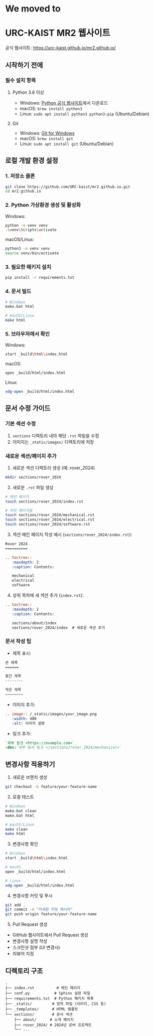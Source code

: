 # We moved to [](https://github.com/URC-kaist/urc-kaist.github.io)



# URC-KAIST MR2 웹사이트

공식 웹사이트: https://urc-kaist.github.io/mr2.github.io/

## 시작하기 전에

### 필수 설치 항목
1. Python 3.8 이상
   - Windows: [Python 공식 웹사이트](https://www.python.org/downloads/)에서 다운로드
   - macOS: `brew install python3`
   - Linux: `sudo apt install python3 python3-pip` (Ubuntu/Debian)

2. Git
   - Windows: [Git for Windows](https://gitforwindows.org/)
   - macOS: `brew install git`
   - Linux: `sudo apt install git` (Ubuntu/Debian)

## 로컬 개발 환경 설정

### 1. 저장소 클론
```bash
git clone https://github.com/URC-kaist/mr2.github.io.git
cd mr2.github.io
```

### 2. Python 가상환경 생성 및 활성화

Windows:
```bash
python -m venv venv
.\venv\Scripts\activate
```

macOS/Linux:
```bash
python3 -m venv venv
source venv/bin/activate
```

### 3. 필요한 패키지 설치
```bash
pip install -r requirements.txt
```

### 4. 문서 빌드
```bash
# Windows
make.bat html

# macOS/Linux
make html
```

### 5. 브라우저에서 확인

Windows:
```bash
start _build\html\index.html
```

macOS:
```bash
open _build/html/index.html
```

Linux:
```bash
xdg-open _build/html/index.html
```

## 문서 수정 가이드

### 기본 섹션 수정
1. `sections` 디렉토리 내의 해당 `.rst` 파일을 수정
2. 이미지는 `_static/images/` 디렉토리에 저장

### 새로운 섹션/페이지 추가

1. 새로운 섹션 디렉토리 생성 (예: rover_2024)
```bash
mkdir sections/rover_2024
```

2. 새로운 `.rst` 파일 생성
```bash
# 메인 페이지
touch sections/rover_2024/index.rst

# 하위 페이지들
touch sections/rover_2024/mechanical.rst
touch sections/rover_2024/electrical.rst
touch sections/rover_2024/software.rst
```

3. 섹션 메인 페이지 작성 예시 (`sections/rover_2024/index.rst`):
```rst
Rover 2024
==========

.. toctree::
   :maxdepth: 2
   :caption: Contents:

   mechanical
   electrical
   software
```

4. 상위 목차에 새 섹션 추가 (`index.rst`):
```rst
.. toctree::
   :maxdepth: 2
   :caption: Contents:

   sections/about/index
   sections/rover_2024/index  # 새로운 섹션 추가
```

### 문서 작성 팁
- 제목 표시:
```rst
큰 제목
======

중간 제목
--------

작은 제목
~~~~~~~~
```

- 이미지 추가:
```rst
.. image:: /_static/images/your_image.png
   :width: 400
   :alt: 이미지 설명
```

- 링크 추가:
```rst
`외부 링크 <https://example.com>`_
:doc:`내부 문서 링크 </sections/rover_2024/mechanical>`
```

## 변경사항 적용하기

1. 새로운 브랜치 생성
```bash
git checkout -b feature/your-feature-name
```

2. 로컬 테스트
```bash
# Windows
make.bat clean
make.bat html

# macOS/Linux
make clean
make html
```

3. 변경사항 확인
```bash
# Windows
start _build\html\index.html

# macOS
open _build/html/index.html

# Linux
xdg-open _build/html/index.html
```

4. 변경사항 커밋 및 푸시
```bash
git add .
git commit -m "자세한 커밋 메시지"
git push origin feature/your-feature-name
```

5. Pull Request 생성
- GitHub 웹사이트에서 Pull Request 생성
- 변경사항 설명 작성
- 스크린샷 첨부 (UI 변경시)
- 리뷰어 지정

## 디렉토리 구조
```
.
├── index.rst          # 메인 페이지
├── conf.py           # Sphinx 설정 파일
├── requirements.txt  # Python 패키지 목록
├── _static/         # 정적 파일 (이미지, CSS 등)
├── _templates/      # HTML 템플릿
└── sections/        # 문서 섹션
    ├── about/      # 소개 페이지
    ├── rover_2024/ # 2024년 로버 프로젝트
    └── ...
```
